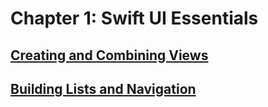 # Chapter 1: Swift UI Essentials

## [Creating and Combining Views](https://developer.apple.com/tutorials/swiftui/creating-and-combining-views)

## [Building Lists and Navigation](https://developer.apple.com/tutorials/swiftui/building-lists-and-navigation)
